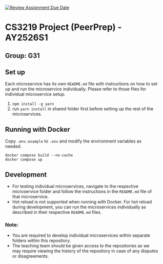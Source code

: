 [![Review Assignment Due Date](https://classroom.github.com/assets/deadline-readme-button-22041afd0340ce965d47ae6ef1cefeee28c7c493a6346c4f15d667ab976d596c.svg)](https://classroom.github.com/a/QUdQy4ix)
# CS3219 Project (PeerPrep) - AY2526S1
## Group: G31

## Set up
Each microservice has its own `README.md` file with instructions on how to set up and run the microservice individually. Please refer to those files for individual microservice setup.

1. `npm install -g yarn`
2. run `yarn install` in shared folder first before setting up the rest of the microservices.

## Running with Docker
Copy `.env.example` to `.env` and modify the environment variables as needed.

```
docker compose build --no-cache
docker compose up
```

## Development
- For testing individual microservices, navigate to the respective microservice folder and follow the instructions in the `README.md` file of that microservice.
- Hot reload is not supported when running with Docker. For hot reload during development, you can run the microservices individually as described in their respective `README.md` files.

### Note: 
- You are required to develop individual microservices within separate folders within this repository.
- The teaching team should be given access to the repositories as we may require viewing the history of the repository in case of any disputes or disagreements. 

